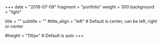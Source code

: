 +++
date = "2018-07-09"
fragment = "portfolio"
weight = 300
background = "light"

title = ""
subtitle = ""
#title_align = "left" # Default is center, can be left, right or center

#height = "110px" # Default is auto
+++